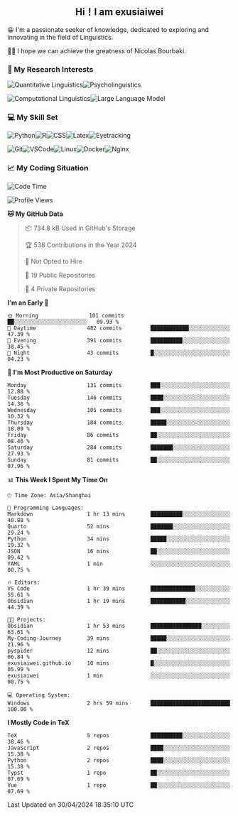   

## <div align="center">Hi！I am exusiaiwei</div>  

😀 I'm a passionate seeker of knowledge, dedicated to exploring and innovating in the field of Linguistics.

🙋‍♂️ I hope we can achieve the greatness of Nicolas Bourbaki.

### 🔬 My Research Interests  

![Quantitative Linguistics](https://img.shields.io/badge/Quantitative%20Linguistics-%230072CC.svg?&style=for-the-badge&logo=appveyor&logoColor=white)![Psycholinguistics](https://img.shields.io/badge/Psycholinguistics-%2301a3a1.svg?&style=for-the-badge&logo=AWS%20Amplify&logoColor=white)

![Computational Linguistics](https://img.shields.io/badge/Computational%20Linguistics-%231877F2.svg?&style=for-the-badge&logo=Markdown&logoColor=white)![Large Language Model](https://img.shields.io/badge/Large%20Language%20Model-%23F76300.svg?&style=for-the-badge&logo=Android&logoColor=white)

### 💻 My Skill Set

![Python](https://img.shields.io/badge/Python-%2314354C.svg?style=for-the-badge&logo=python&logoColor=white&color=2AB3E3)![R](https://img.shields.io/badge/-R-276DC3?style=for-the-badge&logo=r&logoColor=white)![CSS](https://img.shields.io/badge/-CSS-1572B6?style=for-the-badge&logo=css3&logoColor=white)![Latex](https://img.shields.io/badge/-Latex-008080?style=for-the-badge&logo=latex&logoColor=white)![Eyetracking](https://img.shields.io/badge/Eyetracking-%230078D6?style=for-the-badge&logo=SearXNG&logoColor=#3050FF)

![Git](https://img.shields.io/badge/-Git-F05032?style=for-the-badge&logo=git&logoColor=white)![VSCode](https://img.shields.io/badge/-VSCode-007ACC?style=for-the-badge&logo=visual-studio-code&logoColor=white)![Linux](https://img.shields.io/badge/-Linux-FCC624?style=for-the-badge&logo=linux&logoColor=black)![Docker](https://img.shields.io/badge/-Docker-2496ED?style=for-the-badge&logo=docker&logoColor=white)![Nginx](https://img.shields.io/badge/-Nginx-009639?style=for-the-badge&logo=nginx&logoColor=white)

### 📈 My Coding Situation

<!--START_SECTION:waka-->
![Code Time](http://img.shields.io/badge/Code%20Time-117%20hrs%2042%20mins-blue)

![Profile Views](http://img.shields.io/badge/Profile%20Views-0-blue)

**🐱 My GitHub Data** 

> 📦 734.8 kB Used in GitHub's Storage 
 > 
> 🏆 538 Contributions in the Year 2024
 > 
> 🚫 Not Opted to Hire
 > 
> 📜 19 Public Repositories 
 > 
> 🔑 4 Private Repositories 
 > 
**I'm an Early 🐤** 

```text
🌞 Morning                101 commits         ██░░░░░░░░░░░░░░░░░░░░░░░   09.93 % 
🌆 Daytime                482 commits         ████████████░░░░░░░░░░░░░   47.39 % 
🌃 Evening                391 commits         ██████████░░░░░░░░░░░░░░░   38.45 % 
🌙 Night                  43 commits          █░░░░░░░░░░░░░░░░░░░░░░░░   04.23 % 
```
📅 **I'm Most Productive on Saturday** 

```text
Monday                   131 commits         ███░░░░░░░░░░░░░░░░░░░░░░   12.88 % 
Tuesday                  146 commits         ████░░░░░░░░░░░░░░░░░░░░░   14.36 % 
Wednesday                105 commits         ███░░░░░░░░░░░░░░░░░░░░░░   10.32 % 
Thursday                 184 commits         █████░░░░░░░░░░░░░░░░░░░░   18.09 % 
Friday                   86 commits          ██░░░░░░░░░░░░░░░░░░░░░░░   08.46 % 
Saturday                 284 commits         ███████░░░░░░░░░░░░░░░░░░   27.93 % 
Sunday                   81 commits          ██░░░░░░░░░░░░░░░░░░░░░░░   07.96 % 
```


📊 **This Week I Spent My Time On** 

```text
🕑︎ Time Zone: Asia/Shanghai

💬 Programming Languages: 
Markdown                 1 hr 13 mins        ██████████░░░░░░░░░░░░░░░   40.88 % 
Quarto                   52 mins             ███████░░░░░░░░░░░░░░░░░░   29.24 % 
Python                   34 mins             █████░░░░░░░░░░░░░░░░░░░░   19.32 % 
JSON                     16 mins             ██░░░░░░░░░░░░░░░░░░░░░░░   09.42 % 
YAML                     1 min               ░░░░░░░░░░░░░░░░░░░░░░░░░   00.75 % 

🔥 Editors: 
VS Code                  1 hr 39 mins        ██████████████░░░░░░░░░░░   55.61 % 
Obsidian                 1 hr 19 mins        ███████████░░░░░░░░░░░░░░   44.39 % 

🐱‍💻 Projects: 
Obsidian                 1 hr 53 mins        ████████████████░░░░░░░░░   63.61 % 
My-Coding-Journey        39 mins             █████░░░░░░░░░░░░░░░░░░░░   21.96 % 
pyspider                 12 mins             ██░░░░░░░░░░░░░░░░░░░░░░░   06.84 % 
exusiaiwei.github.io     10 mins             █░░░░░░░░░░░░░░░░░░░░░░░░   05.99 % 
exusiaiwei               1 min               ░░░░░░░░░░░░░░░░░░░░░░░░░   00.75 % 

💻 Operating System: 
Windows                  2 hrs 59 mins       █████████████████████████   100.00 % 
```

**I Mostly Code in TeX** 

```text
TeX                      5 repos             ██████████░░░░░░░░░░░░░░░   38.46 % 
JavaScript               2 repos             ████░░░░░░░░░░░░░░░░░░░░░   15.38 % 
Python                   2 repos             ████░░░░░░░░░░░░░░░░░░░░░   15.38 % 
Typst                    1 repo              ██░░░░░░░░░░░░░░░░░░░░░░░   07.69 % 
Vue                      1 repo              ██░░░░░░░░░░░░░░░░░░░░░░░   07.69 % 
```




 Last Updated on 30/04/2024 18:35:10 UTC
<!--END_SECTION:waka-->
